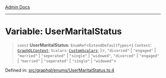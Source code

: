 [Admin Docs](/)

***

# Variable: UserMaritalStatus

> `const` **UserMaritalStatus**: `EnumRef`\<`ExtendDefaultTypes`\<\{ `Context`: [`GraphQLContext`](../../../context/type-aliases/GraphQLContext.md); `Scalars`: [`CustomScalars`](../../../scalars/type-aliases/CustomScalars.md); \}\>, `"divorced"` \| `"engaged"` \| `"married"` \| `"seperated"` \| `"single"` \| `"widowed"`, `"divorced"` \| `"engaged"` \| `"married"` \| `"seperated"` \| `"single"` \| `"widowed"`\>

Defined in: [src/graphql/enums/UserMaritalStatus.ts:4](https://github.com/Sourya07/talawa-api/blob/3df16fa5fb47e8947dc575f048aef648ae9ebcf8/src/graphql/enums/UserMaritalStatus.ts#L4)
